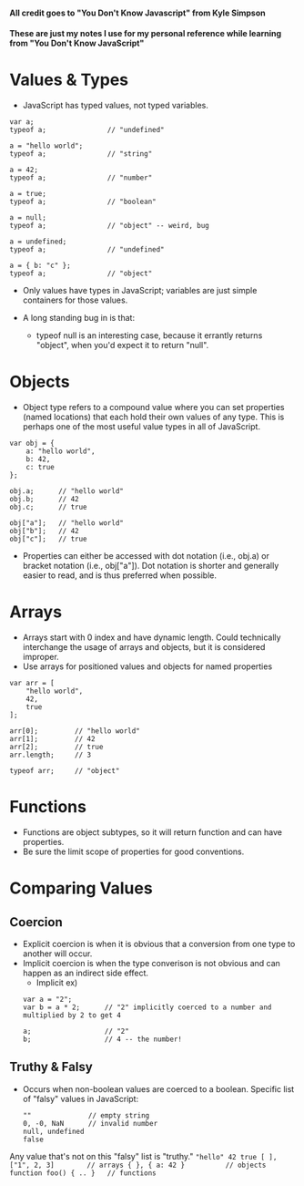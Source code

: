#### All credit goes to "You Don't Know Javascript" from Kyle Simpson
#### These are just my notes I use for my personal reference while learning from "You Don't Know JavaScript"

# Values & Types
- JavaScript has typed values, not typed variables. 

```
var a;
typeof a;				// "undefined"

a = "hello world";
typeof a;				// "string"

a = 42;
typeof a;				// "number"

a = true;
typeof a;				// "boolean"

a = null;
typeof a;				// "object" -- weird, bug

a = undefined;
typeof a;				// "undefined"

a = { b: "c" };
typeof a;				// "object"
```

- Only values have types in JavaScript; variables are just simple containers for those values.

- A long standing bug in is that: 
    - typeof null is an interesting case, because it errantly returns "object", when you'd expect it to return "null".

# Objects 
- Object type refers to a compound value where you can set properties (named locations) that each hold their own values of any type. This is perhaps one of the most useful value types in all of JavaScript.

```
var obj = {
	a: "hello world",
	b: 42,
	c: true
};

obj.a;		// "hello world"
obj.b;		// 42
obj.c;		// true

obj["a"];	// "hello world"
obj["b"];	// 42
obj["c"];	// true
```

- Properties can either be accessed with dot notation (i.e., obj.a) or bracket notation (i.e., obj["a"]). Dot notation is shorter and generally easier to read, and is thus preferred when possible.

# Arrays
- Arrays start with 0 index and have dynamic length. Could technically interchange the usage of arrays and objects, but it is considered improper. 
- Use arrays for positioned values and objects for named properties

```
var arr = [
	"hello world",
	42,
	true
];

arr[0];			// "hello world"
arr[1];			// 42
arr[2];			// true
arr.length;		// 3

typeof arr;		// "object"
```
# Functions
- Functions are object subtypes, so it will return function and can have properties. 
- Be sure the limit scope of properties for good conventions. 

# Comparing Values
## Coercion
- Explicit coercion is when it is obvious that a conversion from one type to another will occur.
- Implicit coercion is when the type converison is not obvious and can happen as an indirect side effect.
	- Implicit ex) 
	```
	var a = "2";
	var b = a * 2; 		// "2" implicitly coerced to a number and multiplied by 2 to get 4
 
	a; 					// "2"
	b; 					// 4 -- the number!
	```

## Truthy & Falsy
- Occurs when non-boolean values are coerced to a boolean. 
Specific list of "falsy" values in JavaScript: 
	```
	"" 				// empty string
	0, -0, NaN 		// invalid number
	null, undefined
	false
	```
Any value that's not on this "falsy" list is "truthy."
	```
	"hello"
	42
	true
	[ ], ["1", 2, 3] 		// arrays
	{ }, { a: 42 }   		// objects
	function foo() { .. }   // functions
	```


